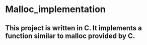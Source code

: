 # Malloc_implementation

## This project is written in C. It implements a function similar to malloc provided by C. 
